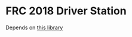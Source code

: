 FRC 2018 Driver Station
======

Depends on [this library](https://github.com/MHeironimus/ArduinoJoystickLibrary)
